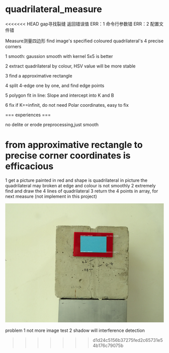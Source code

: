 # quadrilateral_measure

<<<<<<< HEAD
gap寻找裂缝
返回错误值
ERR：1  命令行参数错
ERR：2  配置文件错


Measure测量四边形
find image's specified coloured quadrilateral's 4 precise corners

1 smooth: gaussion smooth with kernel 5x5 is better

2 extract quadrilateral by colour, HSV value will be more stable

3 find a approximative rectangle

4 split 4-edge one by one, and find edge points

5 polygon fit in line: Slope and intercept into K and B

6 fix if K==infinit, do not need Polar coordinates, easy to fix


=== experiences ===

no delite or erode preprocessing,just smooth

from approximative rectangle to precise corner coordinates is efficacious
=======
1 get a picture painted in red and shape is quadrilateral in picture
  the quadrilateral may broken at edge and colour is not smoothly
2 extremely find and draw the 4 lines of quadrilateral
3 return the 4 points in array, for next measure (not implement in this project)

![alt text](https://raw.githubusercontent.com/ligang1841/quadrilateral_measure/master/demo/DSC09672.jpg)

problem
1 not more image test
2 shadow will interference detection
>>>>>>> d1d24c5156b37275fed2c65731e54b176c79075b
